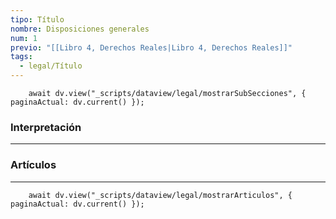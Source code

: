 ```yaml
---
tipo: Título
nombre: Disposiciones generales
num: 1
previo: "[[Libro 4, Derechos Reales|Libro 4, Derechos Reales]]"
tags:
  - legal/Título
---
```

```dataviewjs
	await dv.view("_scripts/dataview/legal/mostrarSubSecciones", { paginaActual: dv.current() });
```
### Interpretación
---


### Artículos
---
```dataviewjs
	await dv.view("_scripts/dataview/legal/mostrarArticulos", { paginaActual: dv.current() });
```


